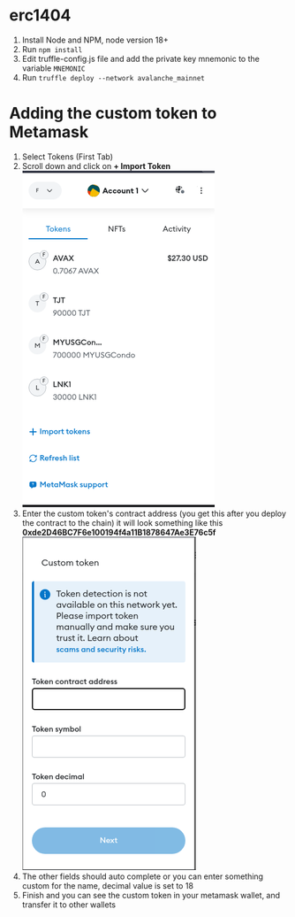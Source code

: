 # erc1404

1. Install Node and NPM, node version 18+
2. Run `npm install`
3. Edit truffle-config.js file and add the private key mnemonic to the variable `MNEMONIC`
4. Run `truffle deploy --network avalanche_mainnet`

# Adding the custom token to Metamask

1. Select Tokens (First Tab)
2. Scroll down and click on **+ Import Token**
![metamask_1.png](metamask_1.png)
3. Enter the custom token's contract address (you get this after you deploy the contract to the chain) it will 
look something like this **0xde2D46BC7F6e100194f4a11B1878647Ae3E76c5f**
![metamask_2.png](metamask_2.png)
5. The other fields should auto complete or you can enter something custom for the name, decimal value is set to 18
5. Finish and you can see the custom token in your metamask wallet, and transfer it to other wallets